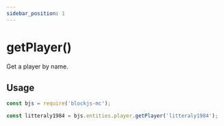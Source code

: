 ```yaml
---
sidebar_position: 1
---
```


# getPlayer()

Get a player by name.

## Usage

```js
const bjs = require('blockjs-mc');

const litteraly1984 = bjs.entities.player.getPlayer('litteraly1984');
```
